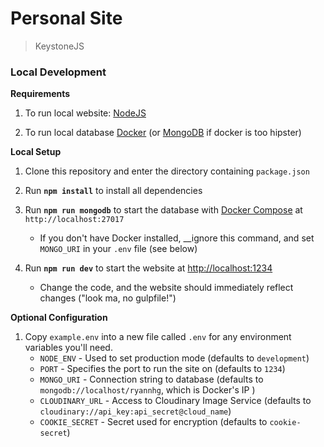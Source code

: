 # Personal Site
> KeystoneJS


### Local Development
__Requirements__

1. To run local website: [NodeJS](https://nodejs.org/en/)

1. To run local database [Docker](https://www.docker.com/products/docker) (or [MongoDB](https://www.mongodb.com/download-center?filter=enterprise&gclid=CjwKEAiAwfzDBRCRmJe7z_7h8yQSJAC4corOTUS8Ht27ee-IR0ESBtEmysgzX5qmAduxVoP39gvgVRoCKUTw_wcB#enterprise) if docker is too hipster)


__Local Setup__

1. Clone this repository and enter the directory containing `package.json`

2. Run __`npm install`__ to install all dependencies

3. Run __`npm run mongodb`__ to start the database with [Docker Compose](https://docs.docker.com/compose/install/) at `http://localhost:27017`

    - If you don't have Docker installed, __ignore this command, and set `MONGO_URI` in your `.env` file (see below)

4. Run __`npm run dev`__ to start the website at [http://localhost:1234](http://localhost:1234)

    - Change the code, and the website should immediately reflect changes ("look ma, no gulpfile!")

__Optional Configuration__

1. Copy `example.env` into a new file called `.env` for any environment variables you'll need.
    - `NODE_ENV` - Used to set production mode (defaults to `development`)
    - `PORT` - Specifies the port to run the site on (defaults to `1234`)
    - `MONGO_URI` - Connection string to database (defaults to `mongodb://localhost/ryannhg`, which is Docker's IP )
    - `CLOUDINARY_URL` - Access to Cloudinary Image Service (defaults to `cloudinary://api_key:api_secret@cloud_name`)
    - `COOKIE_SECRET` - Secret used for encryption (defaults to `cookie-secret`)

